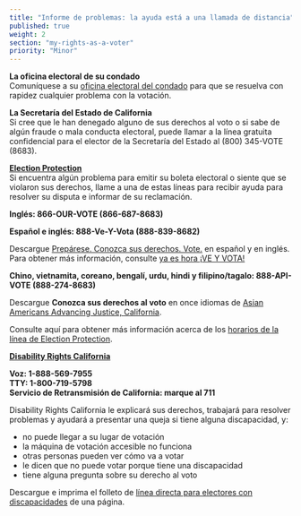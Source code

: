 ```yaml
---
title: "Informe de problemas: la ayuda está a una llamada de distancia"
published: true
weight: 2
section: "my-rights-as-a-voter"
priority: "Minor"
---
```


**La oficina electoral de su condado**  
Comuníquese a su [oficina electoral del condado](#section-election-office-contact) para que se resuelva con rapidez cualquier problema con la votación.  

**La Secretaría del Estado de California**  
Si cree que le han denegado alguno de sus derechos al voto o si sabe de algún fraude o mala conducta electoral, puede llamar a la línea gratuita confidencial para el elector de la Secretaría del Estado al (800) 345-VOTE (8683).  

**[Election Protection](http://www.866ourvote.org/)**  
Si encuentra algún problema para emitir su boleta electoral o siente que se violaron sus derechos, llame a una de estas líneas para recibir ayuda para resolver su disputa e informar de su reclamación.  

**Inglés: 866-OUR-VOTE (866-687-8683)**  

**Español e inglés: 888-Ve-Y-Vota (888-839-8682)**  

Descargue [Prepárese. Conozca sus derechos. Vote.](https://drive.google.com/file/d/0B0h2E_kd8S-LOU1Sd3gwajRKVHo1X1g1WjFGdWwxWkJ1cmY0/view?usp=sharing) en español y en inglés. Para obtener más información, consulte [ya es hora ¡VE Y VOTA!](http://veyvota.yaeshora.info/state?id=0005)  

**Chino, vietnamita, coreano, bengalí, urdu, hindi y filipino/tagalo: 888-API-VOTE (888-274-8683)**  

Descargue **Conozca sus derechos al voto** en once idiomas de [Asian Americans Advancing Justice, California](http://www.advancingjustice-alc.org/know-your-voting-rights/).  

Consulte aquí para obtener más información acerca de los [horarios de la línea de Election Protection](http://www.866ourvote.org/pages/2016-live-hotline-hours-and-dates).  

**[Disability Rights California](http://www.disabilityrightsca.org/pubs/PublicationsVoting.htm)**  

**Voz: 1-888-569-7955  
TTY: 1-800-719-5798  
Servicio de Retransmisión de California: marque al 711**  

Disability Rights California le explicará sus derechos, trabajará para resolver problemas y ayudará a presentar una queja si tiene alguna discapacidad, y:  
- no puede llegar a su lugar de votación  
- la máquina de votación accesible no funciona  
- otras personas pueden ver cómo va a votar  
- le dicen que no puede votar porque tiene una discapacidad  
- tiene alguna pregunta sobre su derecho al voto  

Descargue e imprima el folleto de [línea directa para electores con discapacidades](http://www.disabilityrightsca.org/pubs/ElectionDayFlyerNovember82016.pdf) de una página.  
